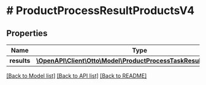 # # ProductProcessResultProductsV4

## Properties

Name | Type | Description | Notes
------------ | ------------- | ------------- | -------------
**results** | [**\OpenAPI\Client\Otto\Model\ProductProcessTaskResultProductsV4[]**](ProductProcessTaskResultProductsV4.md) |  | [optional]

[[Back to Model list]](../../README.md#models) [[Back to API list]](../../README.md#endpoints) [[Back to README]](../../README.md)
